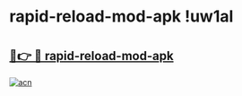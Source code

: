 # rapid-reload-mod-apk !uw1al

# <h2><a href="https://xzt5cn.esa.edu.pl?title=rapid-reload-mod-apk&ref=uw1al">🔗👉 🔴 rapid-reload-mod-apk</a></h2>

[![acn](https://github.com/user-attachments/assets/0f9c940e-d8b0-45ae-aac7-cd30a18b3e1c)](https://xzt5cn.esa.edu.pl?title=rapid-reload-mod-apk&ref=uw1al)

